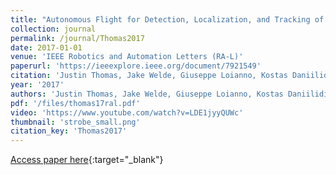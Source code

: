 ```yaml
---
title: "Autonomous Flight for Detection, Localization, and Tracking of Moving Targets With a Small Quadrotor"
collection: journal
permalink: /journal/Thomas2017
date: 2017-01-01
venue: 'IEEE Robotics and Automation Letters (RA-L)'
paperurl: 'https://ieeexplore.ieee.org/document/7921549'
citation: 'Justin Thomas, Jake Welde, Giuseppe Loianno, Kostas Daniilidis, and Vijay Kumar. &quot;Autonomous Flight for Detection, Localization, and Tracking of Moving Targets With a Small Quadrotor.&quot; IEEE Robotics and Automation Letters (RA-L), 2017.'
year: '2017'
authors: 'Justin Thomas, Jake Welde, Giuseppe Loianno, Kostas Daniilidis, and Vijay Kumar'
pdf: '/files/thomas17ral.pdf'
video: 'https://www.youtube.com/watch?v=LDE1jyyQUWc'
thumbnail: 'strobe_small.png'
citation_key: 'Thomas2017'
---
```

[Access paper here](https://ieeexplore.ieee.org/document/7921549){:target="_blank"}
